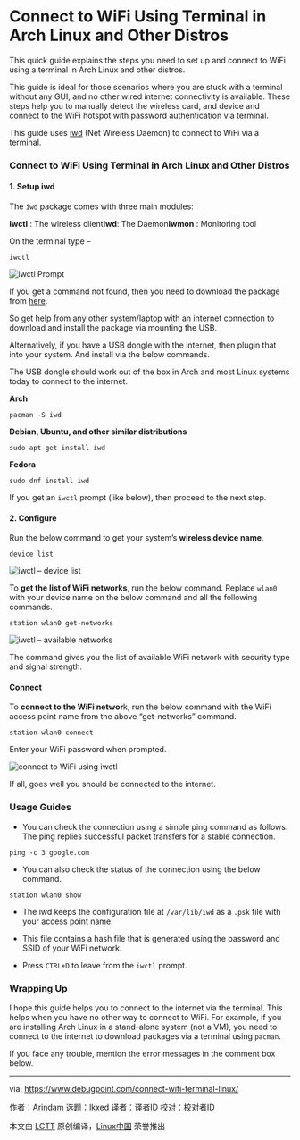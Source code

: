 [#]: subject: "Connect to WiFi Using Terminal in Arch Linux and Other Distros"
[#]: via: "https://www.debugpoint.com/connect-wifi-terminal-linux/"
[#]: author: "Arindam https://www.debugpoint.com/author/admin1/"
[#]: collector: "lkxed"
[#]: translator: " "
[#]: reviewer: " "
[#]: publisher: " "
[#]: url: " "

Connect to WiFi Using Terminal in Arch Linux and Other Distros
======
This quick guide explains the steps you need to set up and connect to WiFi using a terminal in Arch Linux and other distros.

This guide is ideal for those scenarios where you are stuck with a terminal without any GUI, and no other wired internet connectivity is available. These steps help you to manually detect the wireless card, and device and connect to the WiFi hotspot with password authentication via terminal.

This guide uses [iwd][1] (Net Wireless Daemon) to connect to WiFi via a terminal.

### Connect to WiFi Using Terminal in Arch Linux and Other Distros

#### 1. Setup iwd

The `iwd` package comes with three main modules:

**iwctl** : The wireless client**iwd**: The Daemon**iwmon** : Monitoring tool

On the terminal type –

```
iwctl
```

![iwctl Prompt][2]

If you get a command not found, then you need to download the package from [here][3].

So get help from any other system/laptop with an internet connection to download and install the package via mounting the USB.

Alternatively, if you have a USB dongle with the internet, then plugin that into your system. And install via the below commands.

The USB dongle should work out of the box in Arch and most Linux systems today to connect to the internet.

**Arch**

```
pacman -S iwd
```

**Debian, Ubuntu, and other similar distributions**

```
sudo apt-get install iwd
```

**Fedora**

```
sudo dnf install iwd
```

If you get an `iwctl` prompt (like below), then proceed to the next step.

#### 2. Configure

Run the below command to get your system’s **wireless device name**.

```
device list
```

![iwctl – device list][4]

To **get the list of WiFi networks**, run the below command. Replace `wlan0` with your device name on the below command and all the following commands.

```
station wlan0 get-networks
```

![iwctl – available networks][5]

The command gives you the list of available WiFi network with security type and signal strength.

#### Connect

To **connect to the WiFi networ**k, run the below command with the WiFi access point name from the above “get-networks” command.

```
station wlan0 connect
```

Enter your WiFi password when prompted.

![connect to WiFi using iwctl][6]

If all, goes well you should be connected to the internet.

### Usage Guides

* You can check the connection using a simple ping command as follows. The ping replies successful packet transfers for a stable connection.

```
ping -c 3 google.com
```

* You can also check the status of the connection using the below command.

```
station wlan0 show
```

* The iwd keeps the configuration file at `/var/lib/iwd` as a `.psk` file with your access point name.

* This file contains a hash file that is generated using the password and SSID of your WiFi network.

* Press `CTRL+D` to leave from the `iwctl` prompt.

### Wrapping Up

I hope this guide helps you to connect to the internet via the terminal. This helps when you have no other way to connect to WiFi. For example, if you are installing Arch Linux in a stand-alone system (not a VM), you need to connect to the internet to download packages via a terminal using `pacman`.

If you face any trouble, mention the error messages in the comment box below.

--------------------------------------------------------------------------------

via: https://www.debugpoint.com/connect-wifi-terminal-linux/

作者：[Arindam][a]
选题：[lkxed][b]
译者：[译者ID](https://github.com/译者ID)
校对：[校对者ID](https://github.com/校对者ID)

本文由 [LCTT](https://github.com/LCTT/TranslateProject) 原创编译，[Linux中国](https://linux.cn/) 荣誉推出

[a]: https://www.debugpoint.com/author/admin1/
[b]: https://github.com/lkxed
[1]: https://wiki.archlinux.org/index.php/Iwd
[2]: https://www.debugpoint.com/wp-content/uploads/2020/11/iwctl-Prompt.jpg
[3]: https://www.archlinux.org/packages/?name=iwd
[4]: https://www.debugpoint.com/wp-content/uploads/2020/11/iwctl-device-list-2.jpg
[5]: https://www.debugpoint.com/wp-content/uploads/2020/11/iwctl-available-networks.jpg
[6]: https://www.debugpoint.com/wp-content/uploads/2020/11/connect-to-WiFi-using-iwctl.jpg
